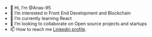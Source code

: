 - 👋 Hi, I’m @Anas-95
- 👀 I’m interested in Front End Development and Blockchain 
- 🌱 I’m currently learning React
- 💞️ I’m looking to collaborate on Open source projects and startups
- 📫 How to reach me [Linkedin profile]([ur](https://www.linkedin.com/in/anas-salama-/)l). 

<!---
Anas-95/Anas-95 is a ✨ special ✨ repository because its `README.md` (this file) appears on your GitHub profile.
You can click the Preview link to take a look at your changes.
--->
